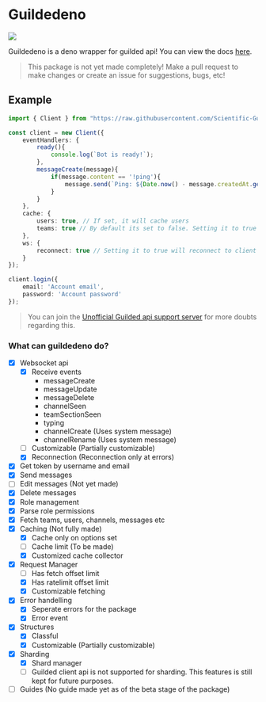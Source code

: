 # Guildedeno

[![](https://www.codefactor.io/repository/github/scientific-guy/guildedeno/badge?style=for-the-badge)](https://www.codefactor.io/repository/github/scientific-guy/guildedeno)

Guildedeno is a deno wrapper for guilded api! You can view the docs [here](https://doc.deno.land/https/deno.land/x/guildedeno@v1.0.0-beta/mod.ts).

> This package is not yet made completely! Make a pull request to make changes or create an issue for suggestions, bugs, etc!

## Example

```ts
import { Client } from "https://raw.githubusercontent.com/Scientific-Guy/guildedeno/master/mod.ts";

const client = new Client({
    eventHandlers: {
        ready(){
            console.log(`Bot is ready!`);
        },
        messageCreate(message){
            if(message.content == '!ping'){
                message.send(`Ping: ${Date.now() - message.createdAt.getTime()}`);
            }
        }
    },
    cache: {
        users: true, // If set, it will cache users
        teams: true // By default its set to false. Setting it to true is preferred!
    },
    ws: {
        reconnect: true // Setting it to true will reconnect to client if the connection is closed
    }
});

client.login({
    email: 'Account email',
    password: 'Account password'
});
```

> You can join the [Unofficial Guilded api support server](https://www.guilded.gg/guilded-api?i=6AXLG00A) for more doubts regarding this.

### What can guildedeno do?

- [x] Websocket api
    - [x] Receive events
        - messageCreate
        - messageUpdate
        - messageDelete
        - channelSeen
        - teamSectionSeen
        - typing
        - channelCreate (Uses system message)
        - channelRename (Uses system message)
    - [ ] Customizable (Partially customizable)
    - [x] Reconnection (Reconnection only at errors)
- [x] Get token by username and email
- [x] Send messages
- [ ] Edit messages (Not yet made)
- [x] Delete messages
- [x] Role management
- [x] Parse role permissions
- [x] Fetch teams, users, channels, messages etc
- [x] Caching (Not fully made)
    - [x] Cache only on options set
    - [ ] Cache limit (To be made)
    - [x] Customized cache collector
- [x] Request Manager
    - [ ] Has fetch offset limit 
    - [x] Has ratelimit offset limit
    - [x] Customizable fetching
- [x] Error handelling
    - [x] Seperate errors for the package
    - [x] Error event
- [x] Structures
    - [x] Classful
    - [x] Customizable (Partially customizable)
- [x] Sharding
    - [x] Shard manager
    - [ ] Guilded client api is not supported for sharding. This features is still kept for future purposes.
- [ ] Guides (No guide made yet as of the beta stage of the package)
